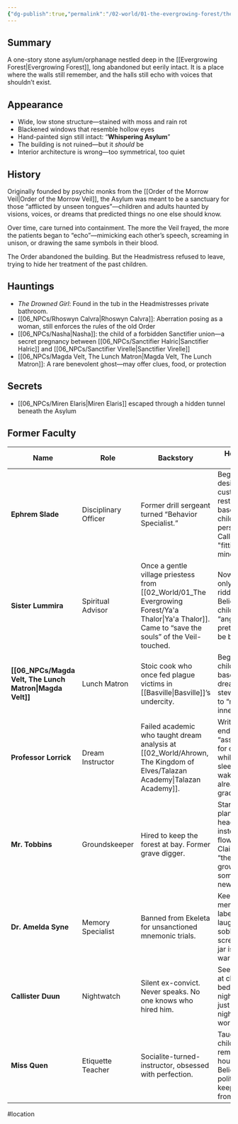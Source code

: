 ```yaml
---
{"dg-publish":true,"permalink":"/02-world/01-the-evergrowing-forest/the-whispering-asylum/"}
---
```


## Summary

A one-story stone asylum/orphanage nestled deep in the [[Evergrowing Forest\|Evergrowing Forest]], long abandoned but eerily intact. It is a place where the walls still remember, and the halls still echo with voices that shouldn’t exist.


## Appearance

- Wide, low stone structure—stained with moss and rain rot
- Blackened windows that resemble hollow eyes
- Hand-painted sign still intact: “**Whispering Asylum**”
- The building is not ruined—but it _should_ be
- Interior architecture is wrong—too symmetrical, too quiet

## History

Originally founded by psychic monks from the [[Order of the Morrow Veil\|Order of the Morrow Veil]], the Asylum was meant to be a sanctuary for those “afflicted by unseen tongues”—children and adults haunted by visions, voices, or dreams that predicted things no one else should know.

Over time, care turned into containment. The more the Veil frayed, the more the patients began to “echo”—mimicking each other’s speech, screaming in unison, or drawing the same symbols in their blood.

The Order abandoned the building. But the Headmistress refused to leave, trying to hide her treatment of the past children. 

## Hauntings

- _The Drowned Girl_: Found in the tub in the Headmistresses private bathroom.
- [[06_NPCs/Rhoswyn Calvra\|Rhoswyn Calvra]]: Aberration posing as a woman, still enforces the rules of the old Order
- [[06_NPCs/Nasha\|Nasha]]: the child of a forbidden Sanctifier union—a secret pregnancy between [[06_NPCs/Sanctifier Halric\|Sanctifier Halric]] and [[06_NPCs/Sanctifier Virelle\|Sanctifier Virelle]] 
- [[06_NPCs/Magda Velt, The Lunch Matron\|Magda Velt, The Lunch Matron]]: A rare benevolent ghost—may offer clues, food, or protection

## Secrets

- [[06_NPCs/Miren Elaris\|Miren Elaris]] escaped through a hidden tunnel beneath the Asylum

## Former Faculty

| **Name**                                         | **Role**             | **Backstory**                                                                                       | **How They Broke**                                                                                |
| ------------------------------------------------ | -------------------- | --------------------------------------------------------------------------------------------------- | ------------------------------------------------------------------------------------------------- |
| **Ephrem Slade**                                 | Disciplinary Officer | Former drill sergeant turned “Behavior Specialist.”                                                 | Began designing custom restraints based on the child’s personality. Called it "fitting the mind." |
| **Sister Lummira**                               | Spiritual Advisor    | Once a gentle village priestess from [[02_World/01_The Evergrowing Forest/Ya'a Thalor\|Ya'a Thalor]]. Came to “save the souls” of the Veil-touched. | Now speaks only in riddles. Believes some children are “angels pretending to be broken.”          |
| **[[06_NPCs/Magda Velt, The Lunch Matron\|Magda Velt]]** | Lunch Matron         | Stoic cook who once fed plague victims in [[Basville\|Basville]]’s undercity.                                 | Began feeding children based on dreams. Her stews are said to “mute the inner voice.”             |
| **Professor Lorrick**                            | Dream Instructor     | Failed academic who taught dream analysis at [[02_World/Ahrown, The Kingdom of Elves/Talazan Academy\|Talazan Academy]].                                   | Writes endless “assignments” for children while they sleep—many wake up already graded.           |
| **Mr. Tobbins**                                  | Groundskeeper        | Hired to keep the forest at bay. Former grave digger.                                               | Started planting headstones instead of flowers. Claims “they’re growing into something new.”      |
| **Dr. Amelda Syne**                              | Memory Specialist    | Banned from Ekeleta for unsanctioned mnemonic trials.                                               | Keeps memory jars labeled by laughter, sobbing, or screams. One jar is always warm.               |
| **Callister Duun**                               | Nightwatch           | Silent ex-convict. Never speaks. No one knows who hired him.                                        | Seen standing at children’s bedsides at night, always just before the nightmares worsen.          |
| **Miss Quen**                                    | Etiquette Teacher    | Socialite-turned-instructor, obsessed with perfection.                                              | Taught children to remain still for hours. Believes politeness keeps the Veil from tearing.       |
#location